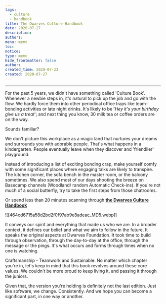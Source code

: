 ```yaml
---
tags:
  - culture
  - handbook
title: The Dwarves Culture Handbook
date: 2020-07-27
description: 
authors: 
menu: memo
toc: 
notice: 
type: memo
hide_frontmatter: false
author: 
created_time: 2020-07-23
created: 2020-07-27
---
```


---


For the past 5 years, we didn't have something called 'Culture Book'. Whenever a newbie steps in, it's natural to pick up the job and go with the flow. We hardly force them into other periodical office traps like team-bonding activities or late night drinks. It's likely to be '<span style='color:pink_background'>*Hey it's your birthday give us a treat*</span>'; and next thing you know, 30 milk tea or coffee orders are on the way.


Sounds familiar?


We don't picture this workplace as a magic land that nurtures your dreams and surrounds you with adorable people. That's what happens in a kindergarten. People eventually leave when they discover and 'friendlier' playground.


Instead of introducing a list of exciting bonding crap, make yourself comfy with some significant places where engaging talks are likely to transpire. The kitchen corner, the sofa bench in the master room, or the balcony sometimes. We also spend most of our days shooting the breeze on Basecamp channels (Woodland/ random Automatic Check-ins). If you're not much of a social butterfly, try to take the first steps from those chatrooms.


Or spend less than 20 minutes scanning through <span style='color:pink_background'>**[the Dwarves Culture Handbook](https://github.com/dwarvesf/handbook/blob/master/what-we-value.md)**</span>


![[464cd6715a58d2bd2f0f97ab9e8adeac_MD5.webp]]


It conveys our spirit and everything that made us who we are. In a broader context, it defines our belief and what we aim to follow in the future. It speaks the original aspects at Dwarves Foundation. It took time to build through observation, through the day-to-day at the office, through the message or the pings. It's what occurs and forms through times when no one is watching.


Craftsmanship - Teamwork and Sustainable. No matter which chapter you're in, let's keep in mind that this book revolves around these core values. We couldn't be more proud to keep living it, and passing it through the juniors.


Given that, the version you're holding is definitely not the last edition. Just like software, we change. Consistently. And we hope you can become a significant part, in one way or another.
